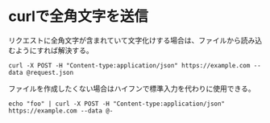# curlで全角文字を送信

リクエストに全角文字が含まれていて文字化けする場合は、ファイルから読み込むようにすれば解決する。

`curl -X POST -H "Content-type:application/json" https://example.com --data @request.json`

ファイルを作成したくない場合はハイフンで標準入力を代わりに使用できる。

`echo "foo" | curl -X POST -H "Content-type:application/json" https://example.com --data @-`
